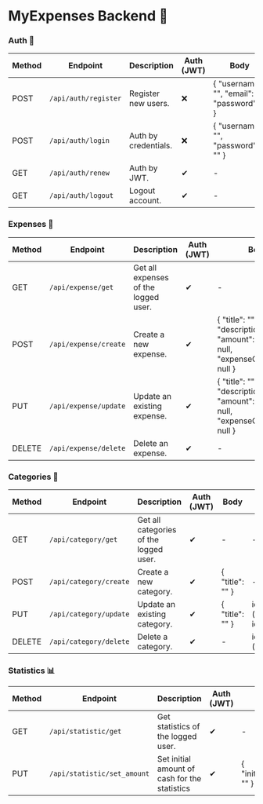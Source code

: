 # MyExpenses Backend 💾

### Auth 🔐
| Method     | Endpoint                        | Description                 | Auth (JWT) | Body                                            | Query
|------------|---------------------------------|-----------------------------|------------|-------------------------------------------------|-----
| POST       | `/api/auth/register`         | Register new users.         | ❌         | { "username": "", "email": "", "password":"" }  | -
| POST       | `/api/auth/login`            | Auth by credentials.        | ❌         | { "username": "", "password": "" }              | -
| GET        | `/api/auth/renew`            | Auth by JWT.                | ✔          | -                                               | -
| GET        | `/api/auth/logout`           | Logout account.             | ✔          | -                                               | -

### Expenses 💸
| Method     | Endpoint                        | Description                 | Auth (JWT) | Body                                            | Query 
|------------|---------------------------------|-----------------------------|------------|-------------------------------------------------|------
| GET        | `/api/expense/get`         | Get all expenses of the logged user.         | ✔         |  - | -
| POST       | `/api/expense/create`      | Create a new expense.        | ✔          | { "title": "", "description": "", "amount": 0, "date": null, "expenseCategoryId": null } | -
| PUT        | `/api/expense/update`      | Update an existing expense.                | ✔          | { "title": "", "description": "", "amount": 0, "date": null, "expenseCategoryId": null } | id (expense)
| DELETE     | `/api/expense/delete`      | Delete an expense.             | ✔          | -                                               | id (expense)

### Categories 📂
| Method     | Endpoint                        | Description                 | Auth (JWT) | Body                                            | Query 
|------------|---------------------------------|-----------------------------|------------|-------------------------------------------------|------
| GET        | `/api/category/get`         | Get all categories of the logged user.         | ✔         |  - | -
| POST       | `/api/category/create`      | Create a new category.        | ✔          | { "title": "" }| -
| PUT        | `/api/category/update`      | Update an existing category.                | ✔          | { "title": "" } | id (category id)
| DELETE     | `/api/category/delete`      | Delete a category.             | ✔          | -                                               | id (category)

### Statistics 📊
| Method     | Endpoint                        | Description                 | Auth (JWT) | Body                                            | Query 
|------------|---------------------------------|-----------------------------|------------|-------------------------------------------------|------
| GET        | `/api/statistic/get`         | Get statistics of the logged user.         | ✔         |  - | -
| PUT        | `/api/statistic/set_amount`      | Set initial amount of cash for the statistics       | ✔          | { "initialAmount": "" }| id (statistic)
